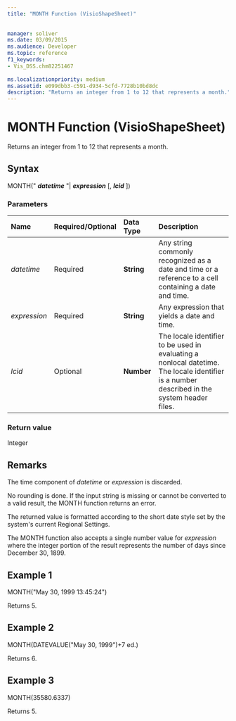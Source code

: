 ```yaml
---
title: "MONTH Function (VisioShapeSheet)"
 
 
manager: soliver
ms.date: 03/09/2015
ms.audience: Developer
ms.topic: reference
f1_keywords:
- Vis_DSS.chm82251467
 
ms.localizationpriority: medium
ms.assetid: e099dbb3-c591-d934-5cfd-7728b10bd8dc
description: "Returns an integer from 1 to 12 that represents a month."
---
```


# MONTH Function (VisioShapeSheet)

Returns an integer from 1 to 12 that represents a month.
  
## Syntax

MONTH(" ***datetime*** "| ***expression*** [, ***lcid*** ]) 
  
### Parameters

|**Name**|**Required/Optional**|**Data Type**|**Description**|
|:-----|:-----|:-----|:-----|
| _datetime_ <br/> |Required  <br/> |**String** <br/> |Any string commonly recognized as a date and time or a reference to a cell containing a date and time. |
| _expression_ <br/> |Required  <br/> |**String** <br/> | Any expression that yields a date and time. |
| _lcid_ <br/> |Optional  <br/> |**Number** <br/> |The locale identifier to be used in evaluating a nonlocal datetime. The locale identifier is a number described in the system header files. |
   
### Return value

Integer
  
## Remarks

The time component of  _datetime_ or  _expression_ is discarded. 
  
No rounding is done. If the input string is missing or cannot be converted to a valid result, the MONTH function returns an error.
  
The returned value is formatted according to the short date style set by the system's current Regional Settings.
  
The MONTH function also accepts a single number value for  _expression_ where the integer portion of the result represents the number of days since December 30, 1899. 
  
## Example 1

MONTH("May 30, 1999 13:45:24")
  
Returns 5.
  
## Example 2

MONTH(DATEVALUE("May 30, 1999")+7 ed.)
  
Returns 6.
  
## Example 3

MONTH(35580.6337)
  
Returns 5.
  

